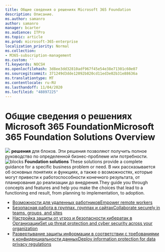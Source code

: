 ```yaml
---
title: Общие сведения о решениях Microsoft 365 Foundation
description: Описание.
ms.author: samanro
author: samanro
manager: bcarter
ms.audience: ITPro
ms.topic: article
ms.prod: microsoft-365-enterprise
localization_priority: Normal
ms.collection:
- M365-subscription-management
ms.custom: ''
f1.keywords: NOCSH
ms.openlocfilehash: 3d8ee3dd32810adf967f45e54e38e71301c60e07
ms.sourcegitcommit: 371249d3dde12092b820cd11ed3e02b31e88636a
ms.translationtype: MT
ms.contentlocale: ru-RU
ms.lasthandoff: 11/04/2020
ms.locfileid: "48897225"
---
```

# <a name="microsoft-365-foundation-solutions-overview"></a><span data-ttu-id="6dcb1-103">Общие сведения о решениях Microsoft 365 Foundation</span><span class="sxs-lookup"><span data-stu-id="6dcb1-103">Microsoft 365 Foundation Solutions Overview</span></span>

<span data-ttu-id="6dcb1-104">![](https://docs.microsoft.com/office/media/icons/blocks-blue.png) **решения** для блоков. Эти решения позволяют получить полное руководство по определенной бизнес-проблеме или потребности.</span><span class="sxs-lookup"><span data-stu-id="6dcb1-104">![blocks](https://docs.microsoft.com/office/media/icons/blocks-blue.png) **Foundation solutions**  These solutions provide a complete guidance for a specific business problem or need.</span></span> <span data-ttu-id="6dcb1-105">В них рассказывается об основных понятиях и функциях, а также о возможностях, которые могут привести к работоспособности конечного результата, от планирования до реализации до внедрения.</span><span class="sxs-lookup"><span data-stu-id="6dcb1-105">They guide you through concepts and features and help you make the choices that lead to a functioning end result, from planning to implementation, to adoption.</span></span>

- [<span data-ttu-id="6dcb1-106">Возможности для удаленных работников</span><span class="sxs-lookup"><span data-stu-id="6dcb1-106">Empower remote workers</span></span>](empower-people-to-work-remotely.md)
- [<span data-ttu-id="6dcb1-107">Безопасная работа в группах, группах и сайтах</span><span class="sxs-lookup"><span data-stu-id="6dcb1-107">Collaborate securely in teams, groups, and sites</span></span>](setup-secure-collaboration-with-teams.md)
- [<span data-ttu-id="6dcb1-108">Настройка защиты от угроз и безопасности кибератак в Организации</span><span class="sxs-lookup"><span data-stu-id="6dcb1-108">Set up threat protection and cyber security across your organization</span></span>](deploy-threat-protection.md)
- [<span data-ttu-id="6dcb1-109">Развертывание защиты информации в соответствии с требованиями к конфиденциальности данных</span><span class="sxs-lookup"><span data-stu-id="6dcb1-109">Deploy information protection for data privacy regulations</span></span>](information-protection-deploy.md)
